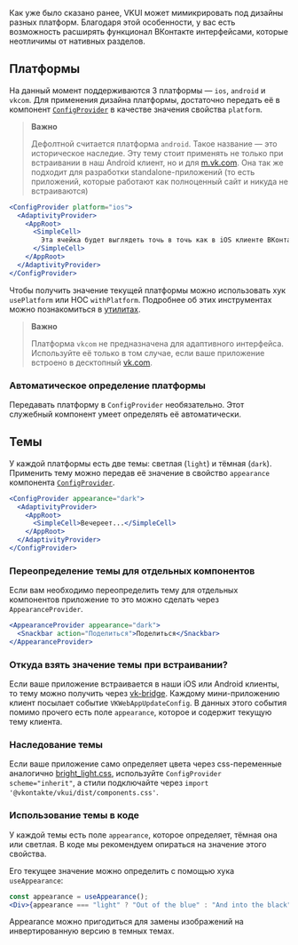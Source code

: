 Как уже было сказано ранее, VKUI может мимикрировать под дизайны разных платформ. Благодаря этой особенности,
у вас есть возможность расширять функционал ВКонтакте интерфейсами, которые неотличимы от нативных разделов.

## Платформы

На данный момент поддерживаются 3 платформы — `ios`, `android` и `vkcom`. Для применения дизайна платформы, достаточно
передать её в компонент [`ConfigProvider`](https://inomdzhon.github.io/test-action-for-forked-rep/#/ConfigProvider) в качестве значения свойства `platform`.

> **Важно**
>
> Дефолтной считается платформа `android`. Такое название — это историческое наследие. Эту тему стоит применять не только
> при встраивании в наш Android клиент, но и для [m.vk.com](https://m.vk.com). Она так же подходит для разработки
> standalone-приложений (то есть приложений, которые работают как полноценный сайт и никуда не встраиваются)

```jsx static
<ConfigProvider platform="ios">
  <AdaptivityProvider>
    <AppRoot>
      <SimpleCell>
        Эта ячейка будет выглядеть точь в точь как в iOS клиенте ВКонтакте
      </SimpleCell>
    </AppRoot>
  </AdaptivityProvider>
</ConfigProvider>
```

Чтобы получить значение текущей платформы можно использовать хук `usePlatform` или HOC `withPlatform`. Подробнее об
этих инструментах можно познакомиться в [утилитах](https://inomdzhon.github.io/test-action-for-forked-rep/#/Utils).

> **Важно**
>
> Платформа `vkcom` не предназначена для адаптивного интерфейса. Используйте её только в том случае, если
> ваше приложение встроено в десктопный [vk.com](https://vk.com).

### Автоматическое определение платформы

Передавать платформу в `ConfigProvider` необязательно. Этот служебный компонент умеет определять её автоматически.

## Темы

У каждой платформы есть две темы: светлая (`light`) и тёмная (`dark`).
Применить тему можно передав её значение в свойство `appearance` компонента [`ConfigProvider`](https://inomdzhon.github.io/test-action-for-forked-rep/#/ConfigProvider).

```jsx static
<ConfigProvider appearance="dark">
  <AdaptivityProvider>
    <AppRoot>
      <SimpleCell>Вечереет...</SimpleCell>
    </AppRoot>
  </AdaptivityProvider>
</ConfigProvider>
```

### Переопределение темы для отдельных компонентов

Если вам необходимо переопределить тему для отдельных компонентов приложение то это можно сделать через `AppearanceProvider`.

```jsx static
<AppearanceProvider appearance="dark">
  <Snackbar action="Поделиться">Поделиться</Snackbar>
</AppearanceProvider>
```

### Откуда взять значение темы при встраивании?

Если ваше приложение встраивается в наши iOS или Android клиенты, то тему можно получить через [vk-bridge](https://www.npmjs.com/package/@vkontakte/vk-bridge).
Каждому мини-приложению клиент посылает событие `VKWebAppUpdateConfig`. В данных этого события помимо прочего есть поле `appearance`, которое и содержит текущую тему клиента.

### Наследование темы

Если ваше приложение само определяет цвета через css-переменные аналогично [bright_light.css](https://github.com/VKCOM/VKUI/blob/master/src/styles/bright_light.css), используйте `ConfigProvider scheme="inherit"`, а стили подключайте через `import '@vkontakte/vkui/dist/components.css'`.

### Использование темы в коде

У каждой темы есть поле `appearance`, которое определяет, тёмная она или светлая. В коде мы рекомендуем опираться
на значение этого свойства.

Его текущее значение можно определить с помощью хука `useAppearance`:

```jsx static
const appearance = useAppearance();
<Div>{appearance === "light" ? "Out of the blue" : "And into the black"}</Div>;
```

Appearance можно пригодиться для замены изображений на инвертированную версию в темных темах.
